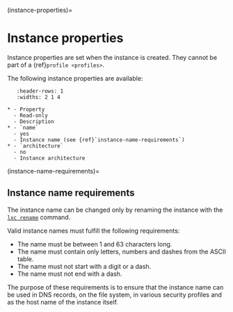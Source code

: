 (instance-properties)=
# Instance properties

Instance properties are set when the instance is created.
They cannot be part of a {ref}`profile <profiles>`.

The following instance properties are available:

```{list-table}
   :header-rows: 1
   :widths: 2 1 4

* - Property
  - Read-only
  - Description
* - `name`
  - yes
  - Instance name (see {ref}`instance-name-requirements`)
* - `architecture`
  - no
  - Instance architecture
```

(instance-name-requirements)=
## Instance name requirements

The instance name can be changed only by renaming the instance with the [`lxc rename`](lxc_rename.md) command.

Valid instance names must fulfill the following requirements:

- The name must be between 1 and 63 characters long.
- The name must contain only letters, numbers and dashes from the ASCII table.
- The name must not start with a digit or a dash.
- The name must not end with a dash.

The purpose of these requirements is to ensure that the instance name can be used in DNS records, on the file system, in various security profiles and as the host name of the instance itself.

